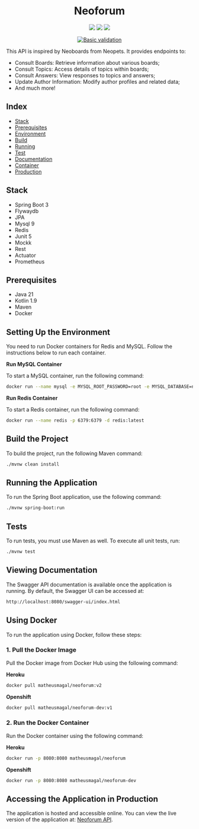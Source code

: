 <div align="center">

# Neoforum

![](https://img.shields.io/badge/Framework-springboot-brightgreen)
![](https://img.shields.io/badge/docs-swagger-brightgreen)
![](https://img.shields.io/badge/K8S-Openshift-brightgreen)

[![Basic validation](https://github.com/actions/labeler/actions/workflows/basic-validation.yml/badge.svg?branch=main)](https://github.com/actions/labeler/actions/workflows/basic-validation.yml)

</div>

This API is inspired by Neoboards from Neopets. It provides endpoints to:
- Consult Boards: Retrieve information about various boards;
- Consult Topics: Access details of topics within boards;
- Consult Answers: View responses to topics and answers;
- Update Author Information: Modify author profiles and related data;
- And much more!

## Index
- [Stack](#stack)
- [Prerequisites](#prerequisites)
- [Environment](#setting-up-the-environment)
- [Build](#build-the-project)
- [Running](#running-the-application)
- [Test](#tests)
- [Documentation](#viewing-documentation)
- [Container](#using-docker)
- [Production](#accessing-the-application-in-production)


## Stack
- Spring Boot 3
- Flywaydb
- JPA
- Mysql 9
- Redis
- Junit 5
- Mockk
- Rest
- Actuator
- Prometheus

## Prerequisites
- Java 21
- Kotlin 1.9
- Maven
- Docker

## Setting Up the Environment

You need to run Docker containers for Redis and MySQL. Follow the instructions below to run each container.

**Run MySQL Container**

To start a MySQL container, run the following command:

```bash
docker run --name mysql -e MYSQL_ROOT_PASSWORD=root -e MYSQL_DATABASE=neoforum -p 3306:3306 -d mysql:9
```

**Run Redis Container**

To start a Redis container, run the following command:

```bash
docker run --name redis -p 6379:6379 -d redis:latest
```

## Build the Project

To build the project, run the following Maven command:

```bash
./mvnw clean install
```

## Running the Application

To run the Spring Boot application, use the following command:

```bash
./mvnw spring-boot:run
```

## Tests

To run tests, you must use Maven as well. To execute all unit tests, run:
```bash
./mvnw test
```

## Viewing Documentation

The Swagger API documentation is available once the application is running. By default, the Swagger UI can be accessed at:
```bash
http://localhost:8080/swagger-ui/index.html
```

## Using Docker
To run the application using Docker, follow these steps:

### 1. Pull the Docker Image
Pull the Docker image from Docker Hub using the following command:

**Heroku**
```bash
docker pull matheusmagal/neoforum:v2
```

**Openshift**
```bash
docker pull matheusmagal/neoforum-dev:v1
```

### 2. Run the Docker Container
Run the Docker container using the following command:

**Heroku**
```bash
docker run -p 8080:8080 matheusmagal/neoforum
```

**Openshift**
```bash
docker run -p 8080:8080 matheusmagal/neoforum-dev
```

## Accessing the Application in Production
The application is hosted and accessible online. You can view the live version of the application at: [Neoforum API](https://neoforum-d6443e11a63d.herokuapp.com/swagger-ui/index.html).
